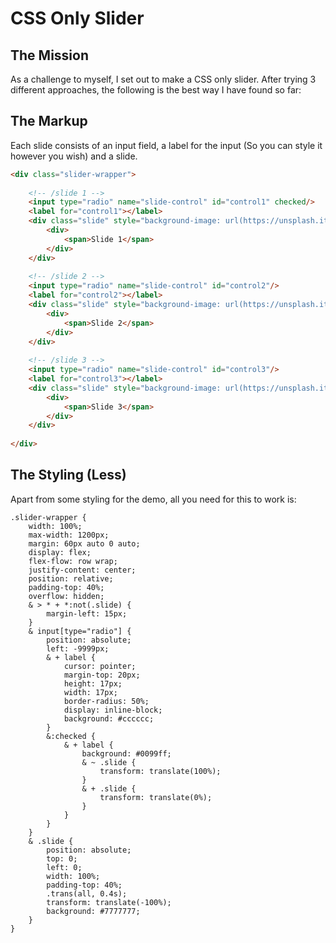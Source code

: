 # CSS Only Slider

## The Mission

As a challenge to myself, I set out to make a CSS only slider. After trying 3 different approaches, the following is the best way I have found so far:

## The Markup

Each slide consists of an input field, a label for the input (So you can style it however you wish) and a slide. 

```html
<div class="slider-wrapper">
    
    <!-- /slide 1 -->
    <input type="radio" name="slide-control" id="control1" checked/>
    <label for="control1"></label>
    <div class="slide" style="background-image: url(https://unsplash.it/1200/600/?image=1062)">
        <div>
            <span>Slide 1</span>
        </div>
    </div>
    
    <!-- /slide 2 -->
    <input type="radio" name="slide-control" id="control2"/>
    <label for="control2"></label>
    <div class="slide" style="background-image: url(https://unsplash.it/1200/600/?image=876)">
        <div>
            <span>Slide 2</span>
        </div>
    </div>
    
    <!-- /slide 3 -->
    <input type="radio" name="slide-control" id="control3"/>
    <label for="control3"></label>
    <div class="slide" style="background-image: url(https://unsplash.it/1200/600/?image=957)">
        <div>
            <span>Slide 3</span>
        </div>
    </div>
    
</div>

```

## The Styling (Less)
Apart from some styling for the demo, all you need for this to work is:
```less
.slider-wrapper {
    width: 100%;
    max-width: 1200px;
    margin: 60px auto 0 auto;
    display: flex;
    flex-flow: row wrap;
    justify-content: center;
    position: relative;
    padding-top: 40%;
    overflow: hidden;
    & > * + *:not(.slide) {
        margin-left: 15px;
    }
    & input[type="radio"] {
        position: absolute;
        left: -9999px;
        & + label {
            cursor: pointer;
            margin-top: 20px;
            height: 17px;
            width: 17px;
            border-radius: 50%;
            display: inline-block;
            background: #cccccc;
        }
        &:checked {
            & + label {
                background: #0099ff;
                & ~ .slide {
                    transform: translate(100%);
                }
                & + .slide {
                    transform: translate(0%);
                }
            }
        }
    }
    & .slide {
        position: absolute;
        top: 0;
        left: 0;
        width: 100%;
        padding-top: 40%;
        .trans(all, 0.4s);
        transform: translate(-100%);    
        background: #7777777;
    }
}


```
